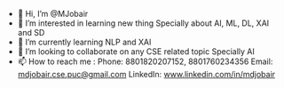 - 👋 Hi, I’m @MJobair
- 👀 I’m interested in learning new thing Specially about AI, ML, DL, XAI and SD 
- 🌱 I’m currently learning NLP and XAI 
- 💞️ I’m looking to collaborate on any CSE related topic Specially AI
- 📫 How to reach me : 
                      Phone: 8801820207152, 8801760234356
                      Email: mdjobair.cse.puc@gmail.com
                      LinkedIn: www.linkedin.com/in/mdjobair

<!---
MJobair/MJobair is a ✨ special ✨ repository because its `README.md` (this file) appears on your GitHub profile.
You can click the Preview link to take a look at your changes.
--->
